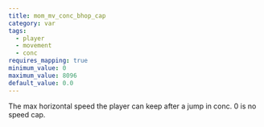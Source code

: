 ```yaml
---
title: mom_mv_conc_bhop_cap
category: var
tags:
  - player
  - movement
  - conc
requires_mapping: true
minimum_value: 0
maximum_value: 8096
default_value: 0.0
---
```


The max horizontal speed the player can keep after a jump in conc. 0 is no speed cap.